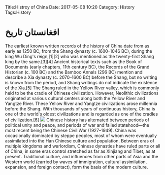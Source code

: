 Title:Histroy of China
Date: 2017-05-08 10:20
Category: History
Tags:History
<h1>افغانستان تاريخ</h1>
The earliest known written records of the history of China date from as early as 1250 BC, from the Shang dynasty (c. 1600–1046 BC), during the king Wu Ding's reign,[1][2] who was mentioned as the twenty-first Shang king by the same.[3][4] Ancient historical texts such as the Book of Documents (early chapters, 11th century BC), the Records of the Grand Historian (c. 100 BC) and the Bamboo Annals (296 BC) mention and describe a Xia dynasty (c. 2070–1600 BC) before the Shang, but no writing is known from the period, and Shang writings do not indicate the existence of the Xia.[5] The Shang ruled in the Yellow River valley, which is commonly held to be the cradle of Chinese civilization. However, Neolithic civilizations originated at various cultural centers along both the Yellow River and Yangtze River. These Yellow River and Yangtze civilizations arose millennia before the Shang. With thousands of years of continuous history, China is one of the world's oldest civilizations and is regarded as one of the cradles of civilization.[6]
<img src="https://upload.wikimedia.org/wikipedia/commons/thumb/4/4a/%22History_of_China%22_for_template_heading.svg/1920px-%22History_of_China%22_for_template_heading.svg.png" />
Chinese history has alternated between periods of political unity and peace, and periods of war and failed statehood—the most recent being the Chinese Civil War (1927–1949). China was occasionally dominated by steppe peoples, most of whom were eventually assimilated into the Han Chinese culture and population. Between eras of multiple kingdoms and warlordism, Chinese dynasties have ruled parts or all of China; in some eras control stretched as far as Xinjiang and Tibet, as at present. Traditional culture, and influences from other parts of Asia and the Western world (carried by waves of immigration, cultural assimilation, expansion, and foreign contact), form the basis of the modern culture.